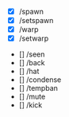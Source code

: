 - [x] /spawn
- [x] /setspawn
- [x] /warp
- [x] /setwarp
- [] /seen
- [] /back
- [] /hat
- [] /condense
- [] /tempban
- [] /mute
- [] /kick